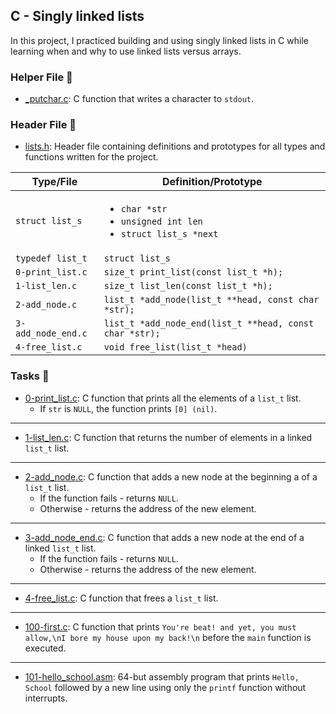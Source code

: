 ## C - Singly linked lists

In this project, I practiced building and using singly linked lists in C while learning when and why to use linked lists versus arrays.

### Helper File 🙌

* [_putchar.c](https://github.com/KimberlyPeters/alx-low_level_programming/blob/master/0x12-singly_linked_lists/_putchar.c): C function that writes a character to ```stdout```.

### Header File 📁

* [lists.h](https://github.com/KimberlyPeters/alx-low_level_programming/blob/master/0x12-singly_linked_lists/lists.h): Header file containing definitions and prototypes for all types and functions written for the project.


| Type/File          | Definition/Prototype                                                                   |
| ------------------ | -------------------------------------------------------------------------------------- |
| `struct list_s`    | <ul><li>`char *str`</li><li>`unsigned int len`</li><li>`struct list_s *next`</li></ul> |
| `typedef list_t`   | `struct list_s`                                                                        |
| `0-print_list.c`   | `size_t print_list(const list_t *h);`                                                  |
| `1-list_len.c`     | `size_t list_len(const list_t *h);`                                                    |
| `2-add_node.c`     | `list_t *add_node(list_t **head, const char *str);`                                    |
| `3-add_node_end.c` | `list_t *add_node_end(list_t **head, const char *str);`                                |
| `4-free_list.c`    | `void free_list(list_t *head)`                                                         |

### Tasks :page_with_curl:

* [0-print_list.c](https://github.com/KimberlyPeters/alx-low_level_programming/blob/master/0x12-singly_linked_lists/0-print_list.c): C function that prints all the elements of a `list_t` list.
    * If `str` is `NULL`, the function prints `[0] (nil)`.
-------------------------------------------------------------------
* [1-list_len.c](https://github.com/KimberlyPeters/alx-low_level_programming/blob/master/0x12-singly_linked_lists/1-list_len.c): C function that returns the number of elements in a linked `list_t` list.
--------------------------------------------------------------------------
* [2-add_node.c](https://github.com/KimberlyPeters/alx-low_level_programming/blob/master/0x12-singly_linked_lists/2-add_node.c): C function that adds a new node at the beginning a of a `list_t` list.
    * If the function fails - returns `NULL`.
    * Otherwise - returns the address of the new element.
-------------------------------------------------------------------------
* [3-add_node_end.c](https://github.com/KimberlyPeters/alx-low_level_programming/blob/master/0x12-singly_linked_lists/3-add_node_end.c): C function that adds a new node at the end of a linked `list_t` list.
    * If the function fails - returns `NULL`.
    * Otherwise - returns the address of the new element.
------------------------------------------------------------------------------------------
* [4-free_list.c](https://github.com/KimberlyPeters/alx-low_level_programming/blob/master/0x12-singly_linked_lists/4-free_list.c): C function that frees a `list_t` list.
---------------------------------------------------
 * [100-first.c](https://github.com/KimberlyPeters/alx-low_level_programming/blob/master/0x12-singly_linked_lists/100-first.c): C function that prints `You're beat! and yet, you must allow,\nI bore my house upon my back!\n` before the `main` function is executed.
-----------------------------------------------------------
* [101-hello_school.asm](https://github.com/KimberlyPeters/alx-low_level_programming/blob/master/0x12-singly_linked_lists/101-hello_holberton.asm): 64-but assembly program that prints `Hello, School` followed by a new line using only the `printf` function without interrupts.
